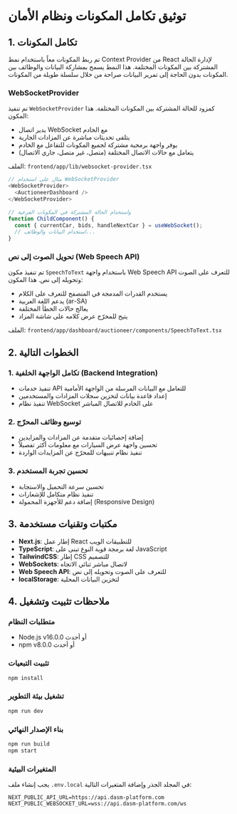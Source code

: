 # توثيق تكامل المكونات ونظام الأمان

## 1. تكامل المكونات

تم ربط المكونات معاً باستخدام نمط Context Provider من React لإدارة الحالة المشتركة بين المكونات المختلفة. هذا النمط يسمح بمشاركة البيانات والوظائف بين المكونات بدون الحاجة إلى تمرير البيانات صراحة من خلال سلسلة طويلة من المكونات.

### WebSocketProvider

تم تنفيذ `WebSocketProvider` كمزود للحالة المشتركة بين المكونات المختلفة. هذا المكون:

- يدير اتصال WebSocket مع الخادم
- يتلقى تحديثات مباشرة عن المزادات الجارية
- يوفر واجهة برمجية مشتركة لجميع المكونات للتفاعل مع الخادم
- يتعامل مع حالات الاتصال المختلفة (متصل، غير متصل، جاري الاتصال)

الملف: `frontend/app/lib/websocket-provider.tsx`

```typescript
// مثال على استخدام WebSocketProvider
<WebSocketProvider>
  <AuctioneerDashboard />
</WebSocketProvider>

// واستخدام الحالة المشتركة في المكونات الفرعية
function ChildComponent() {
  const { currentCar, bids, handleNextCar } = useWebSocket();
  // استخدام البيانات والوظائف...
}
```

### تحويل الصوت إلى نص (Web Speech API)

تم تنفيذ مكون `SpeechToText` باستخدام واجهة Web Speech API للتعرف على الصوت وتحويله إلى نص. هذا المكون:

- يستخدم القدرات المدمجة في المتصفح للتعرف على الكلام
- يدعم اللغة العربية (ar-SA)
- يعالج حالات الخطأ المختلفة
- يتيح للمحرّج عرض كلامه على شاشة المزاد

الملف: `frontend/app/dashboard/auctioneer/components/SpeechToText.tsx`

## 2. الخطوات التالية

### 1. تكامل الواجهة الخلفية (Backend Integration)

- تنفيذ خدمات API للتعامل مع البيانات المرسلة من الواجهة الأمامية
- إعداد قاعدة بيانات لتخزين سجلات المزادات والمستخدمين
- تنفيذ نظام WebSocket على الخادم للاتصال المباشر

### 2. توسيع وظائف المحرّج

- إضافة إحصائيات متقدمة عن المزادات والمزايدين
- تحسين واجهة عرض السيارات مع معلومات أكثر تفصيلاً
- تنفيذ نظام تنبيهات للمحرّج عن المزايدات الواردة

### 3. تحسين تجربة المستخدم

- تحسين سرعة التحميل والاستجابة
- تنفيذ نظام متكامل للإشعارات
- إضافة دعم للأجهزة المحمولة (Responsive Design)

## 3. مكتبات وتقنيات مستخدمة

- **Next.js**: إطار عمل React للتطبيقات الويب
- **TypeScript**: لغة برمجة قوية النوع تبنى على JavaScript
- **TailwindCSS**: إطار CSS للتصميم
- **WebSockets**: لاتصال مباشر ثنائي الاتجاه
- **Web Speech API**: للتعرف على الصوت وتحويله إلى نص
- **localStorage**: لتخزين البيانات المحلية

## 4. ملاحظات تثبيت وتشغيل

### متطلبات النظام

- Node.js v16.0.0 أو أحدث
- npm v8.0.0 أو أحدث

### تثبيت التبعيات

```bash
npm install
```

### تشغيل بيئة التطوير

```bash
npm run dev
```

### بناء الإصدار النهائي

```bash
npm run build
npm start
```

### المتغيرات البيئية

يجب إنشاء ملف `.env.local` في المجلد الجذر وإضافة المتغيرات التالية:

```
NEXT_PUBLIC_API_URL=https://api.dasm-platform.com
NEXT_PUBLIC_WEBSOCKET_URL=wss://api.dasm-platform.com/ws
``` 